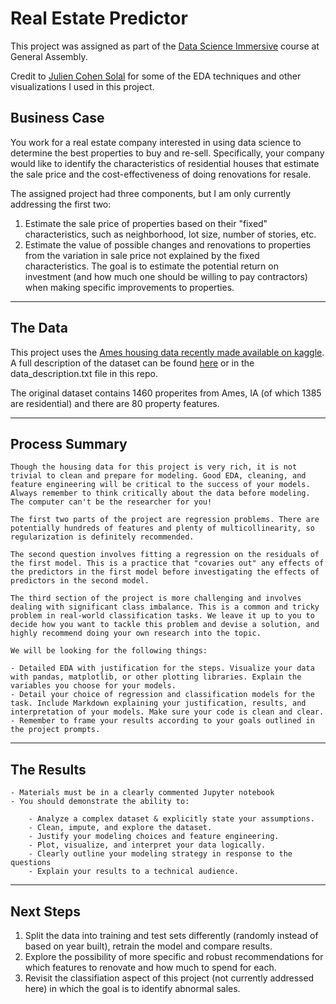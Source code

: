 # Real Estate Predictor
This project was assigned as part of the <a href="https://generalassemb.ly/education/data-science-immersive">Data Science Immersive</a> course at General Assembly.  

Credit to <a href="https://www.kaggle.com/juliencs/a-study-on-regression-applied-to-the-ames-dataset">Julien Cohen Solal</a> for some of the EDA techniques and other visualizations I used in this project.

## Business Case

You work for a real estate company interested in using data science to determine the best properties to buy and re-sell. Specifically, your company would like to identify the characteristics of residential houses that estimate the sale price and the cost-effectiveness of doing renovations for resale.

The assigned project had three components, but I am only currently addressing the first two:

1. Estimate the sale price of properties based on their "fixed" characteristics, such as neighborhood, lot size, number of stories, etc.
1. Estimate the value of possible changes and renovations to properties from the variation in sale price not explained by the fixed characteristics. The goal is to estimate the potential return on investment (and how much one should be willing to pay contractors) when making specific improvements to properties.

---

## The Data
This project uses the [Ames housing data recently made available on kaggle](https://www.kaggle.com/c/house-prices-advanced-regression-techniques).
A full description of the dataset can be found <a href="https://www.kaggle.com/c/house-prices-advanced-regression-techniques/data">here</a> or in the data_description.txt file in this repo.

The original dataset contains 1460 properites from Ames, IA (of which 1385 are residential) and there are 80 property features.

---

## Process Summary
```
Though the housing data for this project is very rich, it is not trivial to clean and prepare for modeling. Good EDA, cleaning, and feature engineering will be critical to the success of your models. Always remember to think critically about the data before modeling. The computer can't be the researcher for you!

The first two parts of the project are regression problems. There are potentially hundreds of features and plenty of multicollinearity, so regularization is definitely recommended.

The second question involves fitting a regression on the residuals of the first model. This is a practice that "covaries out" any effects of the predictors in the first model before investigating the effects of predictors in the second model.

The third section of the project is more challenging and involves dealing with significant class imbalance. This is a common and tricky problem in real-world classification tasks. We leave it up to you to decide how you want to tackle this problem and devise a solution, and highly recommend doing your own research into the topic.

We will be looking for the following things:

- Detailed EDA with justification for the steps. Visualize your data with pandas, matplotlib, or other plotting libraries. Explain the variables you choose for your models.
- Detail your choice of regression and classification models for the task. Include Markdown explaining your justification, results, and interpretation of your models. Make sure your code is clean and clear.
- Remember to frame your results according to your goals outlined in the project prompts.
```
---

## The Results

```
- Materials must be in a clearly commented Jupyter notebook
- You should demonstrate the ability to:

    - Analyze a complex dataset & explicitly state your assumptions.
    - Clean, impute, and explore the dataset.
    - Justify your modeling choices and feature engineering.
    - Plot, visualize, and interpret your data logically.
    - Clearly outline your modeling strategy in response to the questions
    - Explain your results to a technical audience.
```
---

## Next Steps

1. Split the data into training and test sets differently (randomly instead of based on year built), retrain the model and compare results.
1. Explore the possibility of more specific and robust recommendations for which features to renovate and how much to spend for each.
1. Revisit the classifiation aspect of this project (not currently addressed here) in which the goal is to identify abnormal sales. 
